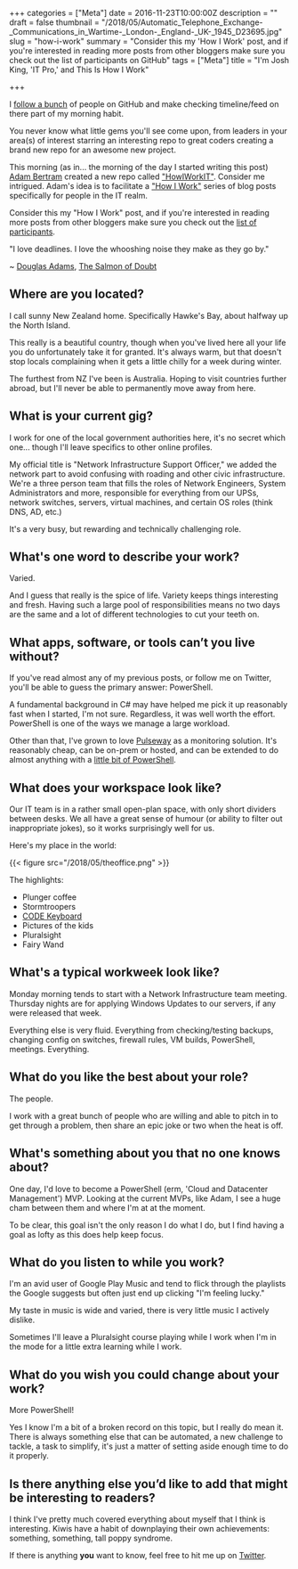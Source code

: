 +++
categories = ["Meta"]
date = 2016-11-23T10:00:00Z
description = ""
draft = false
thumbnail = "/2018/05/Automatic_Telephone_Exchange-_Communications_in_Wartime-_London-_England-_UK-_1945_D23695.jpg"
slug = "how-i-work"
summary = "Consider this my 'How I Work' post, and if you're interested in reading more posts from other bloggers make sure you check out the list of participants on GitHub"
tags = ["Meta"]
title = "I'm Josh King, 'IT Pro,' and This Is How I Work"

+++


I [follow a bunch](https://github.com/Windos?tab=following) of people on GitHub and make checking timeline/feed on there part of my morning habit.

You never know what little gems you'll see come upon, from leaders in your area(s) of interest starring an interesting repo to great coders creating a brand new repo for an awesome new project.

This morning (as in... the morning of the day I started writing this post) [Adam Bertram](https://twitter.com/adbertram) created a new repo called ["HowIWorkIT"](https://github.com/adbertram/HowIWorkIT). Consider me intrigued. Adam's idea is to facilitate a ["How I Work"](https://lifehacker.com/tag/how-i-work) series of blog posts specifically for people in the IT realm.

Consider this my "How I Work" post, and if you're interested in reading more posts from other bloggers make sure you check out the [list of participants](https://github.com/adbertram/HowIWorkIT/blob/master/ThisIsHowIWork.md).

"I love deadlines. I love the whooshing noise they make as they go by."

~ [Douglas Adams](https://en.wikipedia.org/wiki/Douglas_Adams), [The Salmon of Doubt](https://en.wikipedia.org/wiki/The_Salmon_of_Doubt)

## **Where are you located?**

I call sunny New Zealand home. Specifically Hawke's Bay, about halfway up the North Island.

This really is a beautiful country, though when you've lived here all your life you do unfortunately take it for granted. It's always warm, but that doesn't stop locals complaining when it gets a little chilly for a week during winter.

The furthest from NZ I've been is Australia. Hoping to visit countries further abroad, but I'll never be able to permanently move away from here.

## **What is your current gig?**

I work for one of the local government authorities here, it's no secret which one... though I'll leave specifics to other online profiles.

My official title is "Network Infrastructure Support Officer," we added the network part to avoid confusing with roading and other civic infrastructure. We're a three person team that fills the roles of Network Engineers, System Administrators and more, responsible for everything from our UPSs, network switches, servers, virtual machines, and certain OS roles (think DNS, AD, etc.)

It's a very busy, but rewarding and technically challenging role.

## **What's one word to describe your work?**

Varied.

And I guess that really is the spice of life. Variety keeps things interesting and fresh. Having such a large pool of responsibilities means no two days are the same and a lot of different technologies to cut your teeth on.

## **What apps, software, or tools can’t you live without?**

If you've read almost any of my previous posts, or follow me on Twitter, you'll be able to guess the primary answer: PowerShell.

A fundamental background in C# may have helped me pick it up reasonably fast when I started, I'm not sure. Regardless, it was well worth the effort. PowerShell is one of the ways we manage a large workload.

Other than that, I've grown to love [Pulseway](https://www.pulseway.com/) as a monitoring solution. It's reasonably cheap, can be on-prem or hosted, and can be extended to do almost anything with a [little bit of PowerShell](https://king.geek.nz/2015/06/30/pulseway-all-the-alerts/).

## **What does your workspace look like?**

Our IT team is in a rather small open-plan space, with only short dividers between desks. We all have a great sense of humour (or ability to filter out inappropriate jokes), so it works surprisingly well for us.

Here's my place in the world:

{{< figure src="/2018/05/theoffice.png" >}}

The highlights:

* Plunger coffee
* Stormtroopers
* [CODE Keyboard](https://codekeyboards.com/)
* Pictures of the kids
* Pluralsight
* Fairy Wand

## **What's a typical workweek look like?**

Monday morning tends to start with a Network Infrastructure team meeting. Thursday nights are for applying Windows Updates to our servers, if any were released that week.

Everything else is very fluid. Everything from checking/testing backups, changing config on switches, firewall rules, VM builds, PowerShell, meetings. Everything.

## **What do you like the best about your role?**

The people.

I work with a great bunch of people who are willing and able to pitch in to get through a problem, then share an epic joke or two when the heat is off.

## **What's something about you that no one knows about?**

One day, I'd love to become a PowerShell (erm, 'Cloud and Datacenter Management') MVP. Looking at the current MVPs, like Adam, I see a huge cham between them and where I'm at at the moment.

To be clear, this goal isn't the only reason I do what I do, but I find having a goal as lofty as this does help keep focus.

## **What do you listen to while you work?**

I'm an avid user of Google Play Music and tend to flick through the playlists the Google suggests but often just end up clicking "I'm feeling lucky."

My taste in music is wide and varied, there is very little music I actively dislike.

Sometimes I'll leave a Pluralsight course playing while I work when I'm in the mode for a little extra learning while I work.

## **What do you wish you could change about your work?**

More PowerShell!

Yes I know I'm a bit of a broken record on this topic, but I really do mean it. There is always something else that can be automated, a new challenge to tackle, a task to simplify, it's just a matter of setting aside enough time to do it properly.

## **Is there anything else you’d like to add that might be interesting to readers?**

I think I've pretty much covered everything about myself that I think is interesting. Kiwis have a habit of downplaying their own achievements: something, something, tall poppy syndrome.

If there is anything **you** want to know, feel free to hit me up on [Twitter](https://twitter.com/WindosNZ).

